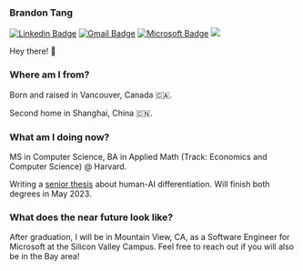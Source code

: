 ### Brandon Tang

[![Linkedin Badge](https://img.shields.io/badge/-brandontang-blue?style=flat-square&logo=Linkedin&logoColor=white&link=https://www.linkedin.com/in/brandontang18/)](https://www.linkedin.com/in/brandontang18/) 
[![Gmail Badge](https://img.shields.io/badge/-brandon_tang@college.harvard.edu-c14438?style=flat-square&logo=Gmail&logoColor=white&link=mailto:brandon_tang@college.harvard.edu)](mailto:brandon_tang@college.harvard.edu)
[![Microsoft Badge](https://img.shields.io/badge/-brandont@mit.edu-blue?style=flat-square&logo=Microsoft&logoColor=white&link=mailto:brandont@mit.edu)](mailto:brandont@mit.edu)
![](https://komarev.com/ghpvc/?username=brandontang892&color=orange&style=flat-square)

Hey there! 👋 

### Where am I from? 

Born and raised in Vancouver, Canada 🇨🇦.

Second home in Shanghai, China 🇨🇳.

### What am I doing now?

MS in Computer Science, BA in Applied Math (Track: Economics and Computer Science) @ Harvard.

Writing a [senior thesis]([https://www.google.com](https://drive.google.com/file/d/1mC31A64C1iK2hNw_pNdAO1nunPZNvc5_/view?usp=sharing))  about human-AI differentiation. Will finish both degrees in May 2023.

### What does the near future look like?

After graduation, I will be in Mountain View, CA, as a Software Engineer for Microsoft at the Silicon Valley Campus. Feel free to reach out if you will also be in the Bay area!
